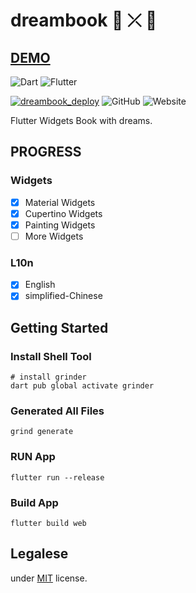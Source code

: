 # dreambook 🌌 ⤫ 💙

[DEMO](https://blog.laihz.dev/dreambook)
-----

![Dart](https://img.shields.io/badge/dart-02569B?logo=Dart)
![Flutter](https://img.shields.io/badge/flutter-white?logo=Flutter&logoColor=02569B)

[![dreambook_deploy](https://github.com/laiiihz/dreambook/actions/workflows/main.yml/badge.svg?branch=main)](https://github.com/laiiihz/dreambook/actions/workflows/main.yml)
![GitHub](https://img.shields.io/github/license/laiiihz/dreambook)
![Website](https://img.shields.io/website?url=https%3A%2F%2Fblog.laihz.dev%2Fdreambook)



Flutter Widgets Book with dreams.

## PROGRESS

### Widgets

- [x] Material Widgets
- [x] Cupertino Widgets
- [x] Painting Widgets
- [ ] More Widgets

### L10n

- [x] English
- [x] simplified-Chinese 

## Getting Started

### Install Shell Tool

```shell
# install grinder
dart pub global activate grinder
```

### Generated All Files

```shell
grind generate
```

### RUN App

```shell
flutter run --release
```

### Build App

```shell
flutter build web
```

## Legalese

under [MIT](https://github.com/laiiihz/dreambook/blob/main/LICENSE) license.
